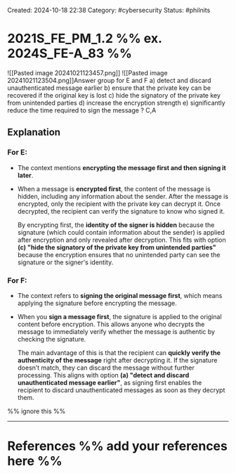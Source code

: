 Created: 2024-10-18 22:38
Category: #cybersecurity
Status: #philnits



# 2021S_FE_PM_1.2 %% ex. 2024S_FE-A_83 %%
![[Pasted image 20241021123457.png]]
![[Pasted image 20241021123504.png]]Answer group for E and F
a) detect and discard unauthenticated message earlier
b) ensure that the private key can be recovered if the original key is lost
c) hide the signatory of the private key from unintended parties
d) increase the encryption strength
e) significantly reduce the time required to sign the message
?
C,A
## Explanation

### For **E**:

- The context mentions **encrypting the message first and then signing it later**.

- When a message is **encrypted first**, the content of the message is hidden, including any information about the sender. After the message is encrypted, only the recipient with the private key can decrypt it. Once decrypted, the recipient can verify the signature to know who signed it.

    By encrypting first, the **identity of the signer is hidden** because the signature (which could contain information about the sender) is applied after encryption and only revealed after decryption. This fits with option **(c) "hide the signatory of the private key from unintended parties"** because the encryption ensures that no unintended party can see the signature or the signer's identity.

### For **F**:

- The context refers to **signing the original message first**, which means applying the signature before encrypting the message.

- When you **sign a message first**, the signature is applied to the original content before encryption. This allows anyone who decrypts the message to immediately verify whether the message is authentic by checking the signature.

    The main advantage of this is that the recipient can **quickly verify the authenticity of the message** right after decrypting it. If the signature doesn’t match, they can discard the message without further processing. This aligns with option **(a) "detect and discard unauthenticated message earlier"**, as signing first enables the recipient to discard unauthenticated messages as soon as they decrypt them.





%% ignore this %%
<!--SR:!2025-03-17,15,290-->
---









# References %% add your references here %%